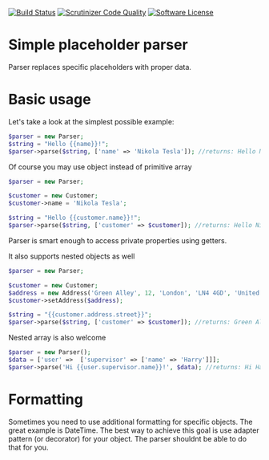 [![Build Status](http://img.shields.io/travis/ayeo/parser.svg?style=flat-square)](https://travis-ci.org/ayeo/parser)
[![Scrutinizer Code Quality](http://img.shields.io/scrutinizer/g/ayeo/parser.svg?style=flat-square)](https://scrutinizer-ci.com/g/ayeo/parser/build-status/master)
[![Software License](https://img.shields.io/badge/license-MIT-brightgreen.svg?style=flat-square)](license.md)

# Simple placeholder parser

Parser replaces specific placeholders with proper data. 

Basic usage
===========

Let's take a look at the simplest possible example:

```php
$parser = new Parser;
$string = "Hello {{name}}!";
$parser->parse($string, ['name' => 'Nikola Tesla']); //returns: Hello Nikola!
```

Of course you may use object instead of primitive array

```php
$parser = new Parser;

$customer = new Customer;
$customer->name = 'Nikola Tesla';

$string = "Hello {{customer.name}}!";
$parser->parse($string, ['customer' => $customer]); //returns: Hello Nikola!
```

Parser is smart enough to access private properties using getters.

It also supports nested objects as well

```php
$parser = new Parser;

$customer = new Customer;
$address = new Address('Green Alley', 12, 'London', 'LN4 4GD', 'United Kingdom');
$customer->setAddress($address);

$string = "{{customer.address.street}}";
$parser->parse($string, ['customer' => $customer]); //returns: Green Alley
```

Nested array is also welcome

```php
$parser = new Parser();
$data = ['user' =>  ['supervisor' => ['name' => 'Harry']]];
$parser->parse('Hi {{user.supervisor.name}}!', $data); //returns: Hi Harry!
```

Formatting
==========

Sometimes you need to use additional formatting for specific objects. The great example is DateTime. The best way to 
achieve this goal is use adapter pattern (or decorator) for your object. The parser shouldnt be able to do that for you.
